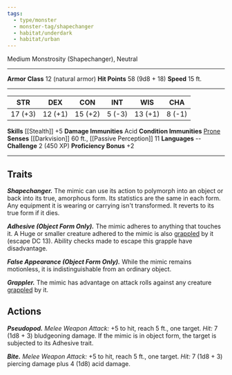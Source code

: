 ```yaml
---
tags:
  - type/monster
  - monster-tag/shapechanger
  - habitat/underdark
  - habitat/urban
---
```

Medium Monstrosity (Shapechanger), Neutral

---

**Armor Class** 12 (natural armor)
**Hit Points** 58 (9d8 + 18)
**Speed** 15 ft.

---

| STR     | DEX     | CON     | INT    | WIS     | CHA    |
| ------- | ------- | ------- | ------ | ------- | ------ |
| 17 (+3) | 12 (+1) | 15 (+2) | 5 (-3) | 13 (+1) | 8 (-1) |
**Skills** [[Stealth]] +5
**Damage Immunities** Acid
**Condition Immunities** [Prone](https://www.dndbeyond.com/sources/dnd/free-rules/rules-glossary#ProneCondition)
**Senses** [[Darkvision]] 60 ft., [[Passive Perception]] 11
**Languages** --
**Challenge** 2 (450 XP)
**Proficiency Bonus** +2

---
## Traits

_**Shapechanger.**_ The mimic can use its action to polymorph into an object or back into its true, amorphous form. Its statistics are the same in each form. Any equipment it is wearing or carrying isn't transformed. It reverts to its true form if it dies.

_**Adhesive (Object Form Only).**_ The mimic adheres to anything that touches it. A Huge or smaller creature adhered to the mimic is also [grappled](https://www.dndbeyond.com/sources/dnd/free-rules/rules-glossary#GrappledCondition) by it (escape DC 13). Ability checks made to escape this grapple have disadvantage.

_**False Appearance (Object Form Only).**_ While the mimic remains motionless, it is indistinguishable from an ordinary object.

_**Grappler.**_ The mimic has advantage on attack rolls against any creature [grappled](https://www.dndbeyond.com/sources/dnd/free-rules/rules-glossary#GrappledCondition) by it.

## Actions

_**Pseudopod.** Melee Weapon Attack:_ +5 to hit, reach 5 ft., one target. _Hit:_ 7 (1d8 + 3) bludgeoning damage. If the mimic is in object form, the target is subjected to its Adhesive trait.

_**Bite.** Melee Weapon Attack:_ +5 to hit, reach 5 ft., one target. _Hit:_ 7 (1d8 + 3) piercing damage plus 4 (1d8) acid damage.